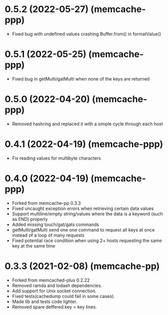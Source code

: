 # 0.5.2 (2022-05-27) (memcache-ppp)

  * Fixed bug with undefined values crashing Buffer.from() in formatValue()

# 0.5.1 (2022-05-25) (memcache-ppp)

  * Fixed bug in getMulti/gatMulti when none of the keys are returned

# 0.5.0 (2022-04-20) (memcache-ppp)

  * Removed hashring and replaced it with a simple cycle through each host

# 0.4.1 (2022-04-19) (memcache-ppp)

  * Fix reading values for multibyte characters

# 0.4.0 (2022-04-19) (memcache-ppp)

  * Forked from memcache-pp 0.3.3
  * Fixed uncaught exception errors when retrieving certain data values
  * Support multiline/empty string/values where the data is a keyword (such as END) properly
  * Added missing touch/gat/gats commands
  * getMulti/gatMulti send one one command to request all keys at once instead of a loop of many requests
  * Fixed potential race condition when using 2+ hosts requesting the same key at the same time

# 0.3.3 (2021-02-08) (memcache-pp)

  * Forked from memcached-plus 0.2.22
  * Removed ramda and lodash dependencies.
  * Add support for Unix socket connection.
  * Fixed tests(cachedump could fail in some cases).
  * Made lib and tests code lighter.
  * Removed spare deffered.key = key lines.
